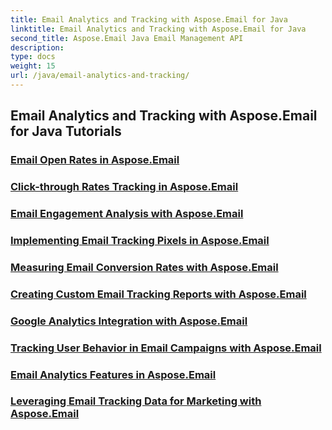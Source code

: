 ```yaml
---
title: Email Analytics and Tracking with Aspose.Email for Java
linktitle: Email Analytics and Tracking with Aspose.Email for Java
second_title: Aspose.Email Java Email Management API
description: 
type: docs
weight: 15
url: /java/email-analytics-and-tracking/
---
```


## Email Analytics and Tracking with Aspose.Email for Java Tutorials
### [Email Open Rates in Aspose.Email](./email-open-rates/)
### [Click-through Rates Tracking in Aspose.Email](./click-through-rates-tracking/)
### [Email Engagement Analysis with Aspose.Email](./email-engagement-analysis/)
### [Implementing Email Tracking Pixels in Aspose.Email](./implementing-email-tracking-pixels/)
### [Measuring Email Conversion Rates with Aspose.Email](./measuring-email-conversion-rates/)
### [Creating Custom Email Tracking Reports with Aspose.Email](./creating-custom-email-tracking-reports/)
### [Google Analytics Integration with Aspose.Email](./google-analytics-integration/)
### [Tracking User Behavior in Email Campaigns with Aspose.Email](./tracking-user-behavior-in-email-campaigns/)
### [Email Analytics Features in Aspose.Email](./email-analytics-features/)
### [Leveraging Email Tracking Data for Marketing with Aspose.Email](./leveraging-email-tracking-data-for-marketing/)